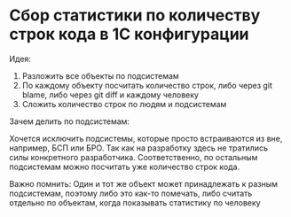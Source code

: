 # Сбор статистики по количеству строк кода в 1С конфигурации

Идея:

1. Разложить все объекты по подсистемам
2. По каждому объекту посчитать количество строк, либо через git blame, либо через git diff и каждому человеку
3. Сложить количество строк по людям и подсистемам

Зачем делить по подсистемам:

Хочется исключить подсистемы, которые просто встраиваются из вне, например, БСП или БРО. Так как на разработку здесь не тратились силы конкретного разработчика.
Соответственно, по остальным подсистемам можно посчитать уже количество строк кода.

Важно помнить:
Один и тот же объект может принадлежать к разным подсистемам, поэтому либо это как-то помечать, либо считать отдельно по объектам, когда показывать статистику по человеку